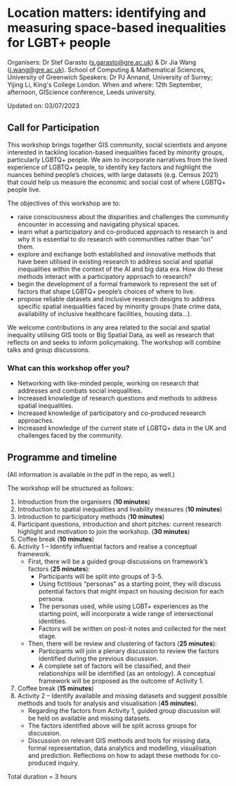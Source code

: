 # Location matters: identifying and measuring space-based inequalities for LGBT+ people 

Organisers: Dr Stef Garasto (s.garasto@gre.ac.uk) & Dr Jia Wang (j.wang@gre.ac.uk). School of Computing & Mathematical Sciences, University of Greenwich
Speakers: Dr PJ Annand, University of Surrey; Yijing Li, King's College London.
When and where: 12th September, afternoon, GIScience conference, Leeds university.

Updated on: 03/07/2023


## Call for Participation
This workshop brings together GIS community, social scientists and anyone interested in tackling location-based inequalities faced by minority groups, particularly LGBTQ+ people. We aim to incorporate narratives from the lived experience of LGBTQ+ people, to identify key factors and highlight the nuances behind people’s choices, with large datasets (e.g. Census 2021) that could help us measure the economic and social cost of where LGBTQ+ people live. 

The objectives of this workshop are to:
* raise consciousness about the disparities and challenges the community encounter in accessing and navigating physical spaces.
* learn what a participatory and co-produced approach to research is and why it is essential to do research with communities rather than “on” them.
* explore and exchange both established and innovative methods that have been utilised in existing research to address social and spatial inequalities within the context of the AI and big data era. How do these methods interact with a participatory approach to research?
* begin the development of a formal framework to represent the set of factors that shape LGBTQ+ people’s choices of where to live.
* propose reliable datasets and inclusive research designs to address specific spatial inequalities faced by minority groups (hate crime data, availability of inclusive healthcare facilities, housing data…).

We welcome contributions in any area related to the social and spatial inequality utilising GIS tools or Big Spatial Data, as well as research that reflects on and seeks to inform policymaking. The workshop will combine talks and group discussions.

### What can this workshop offer you?
* Networking with like-minded people, working on research that addresses and combats social inequalities.
* Increased knowledge of research questions and methods to address spatial inequalities.
* Increased knowledge of participatory and co-produced research approaches.
* Increased knowledge of the current state of LGBTQ+ data in the UK and challenges faced by the community.


## Programme and timeline

(All information is available in the pdf in the repo, as well.)

The workshop will be structured as follows:

1. Introduction from the organisers (**10 minutes**)
2. Introduction to spatial inequalities and livability measures (**10 minutes**)
3. Introduction to participatory methods (**10 minutes**)
4. Participant questions, introduction and short pitches: current research highlight and motivation to join the workshop. (**30 minutes**)
5. Coffee break (**10 minutes**)
6. Activity 1 – Identify influential factors and realise a conceptual framework.
    * First, there will be a guided group discussions on framework’s factors (**25 minutes**):	
      * Participants will be split into groups of 3-5. 
      * Using fictitious “personas” as a starting point, they will discuss potential factors that might impact on housing decision for each persona.
      * The personas used, while using LGBT+ experiences as the starting point, will incorporate a wide range of intersectional identities.
      * Factors will be written on post-it notes and collected for the next stage. 
    * Then, there will be review and clustering of factors (**25 minutes**):
      *	Participants will join a plenary discussion to review the factors identified during the previous discussion.
      *	A complete set of factors will be classified, and their relationships will be identified (as an ontology). A conceptual framework will be proposed as the outcome of Activity 1.
7. Coffee break (**15 minutes**)
8. Activity 2 – Identify available and missing datasets and suggest possible methods and tools for analysis and visualisation (**45 minutes**).
    * Regarding the factors from Activity 1, guided group discussion will be held on available and missing datasets. 
    * The factors identified above will be split across groups for discussion.
    * Discussion on relevant GIS methods and tools for missing data, formal representation, data analytics and modelling, visualisation and prediction. Reflections on how to adapt these methods for co-produced inquiry.


Total duration = 3 hours





